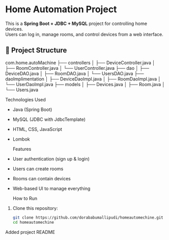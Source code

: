 # Home Automation Project

This is a **Spring Boot + JDBC + MySQL** project for controlling home devices.  
Users can log in, manage rooms, and control devices from a web interface.

## 📂 Project Structure
com.home.autoMachine
├── controllers
│ ├── DeviceController.java
│ ├── RoomController.java
│ └── UserController.java
├── dao
│ ├── DeviceDAO.java
│ ├── RoomDAO.java
│ └── UsersDAO.java
├── daoImplimentation
│ ├── DeviceDaoImpl.java
│ ├── RoomDaoImpl.java
│ └── UserDaoImpl.java
├── models
│ ├── Devices.java
│ ├── Room.java
│ └── Users.java





  Technologies Used
- Java (Spring Boot)
- MySQL (JDBC with JdbcTemplate)
- HTML, CSS, JavaScript
- Lombok

  Features
- User authentication (sign up & login)
- Users can create rooms
- Rooms can contain devices
- Web-based UI to manage everything

  How to Run
1. Clone this repository:
   ```bash
   git clone https://github.com/dorababumallipudi/homeautomechine.git
   cd homeautomechine
Added project README
